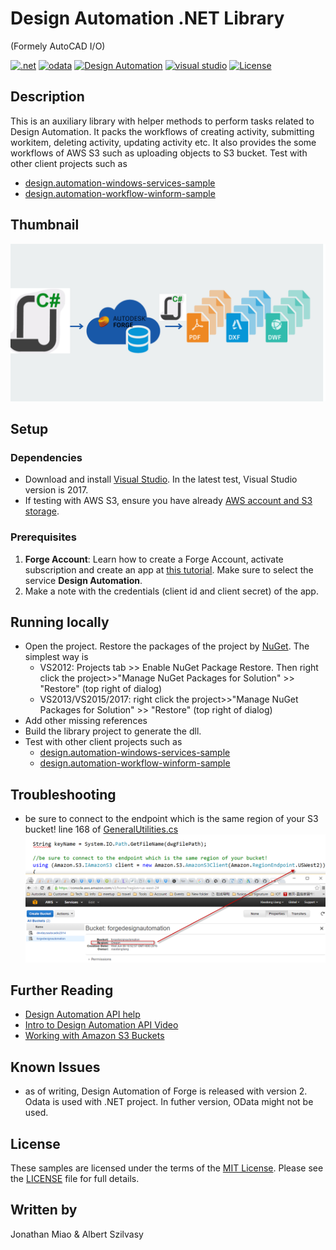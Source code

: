 Design Automation .NET Library
========================
(Formely AutoCAD I/O)

[![.net](https://img.shields.io/badge/.net-4.5-green.svg)](http://www.microsoft.com/en-us/download/details.aspx?id=30653)
[![odata](https://img.shields.io/badge/odata-4.0-yellow.svg)](http://www.odata.org/documentation/)
[![Design Automation](https://img.shields.io/badge/Design%20Automation-v2-green.svg)](http://developer.autodesk.com/)
[![visual studio](https://img.shields.io/badge/visual%20studio-2015%2F2017-yellowgreen.svg)](https://www.visualstudio.com/)
[![License](http://img.shields.io/:license-mit-red.svg)](http://opensource.org/licenses/MIT)

## Description
This is an auxiliary library with helper methods to perform tasks related to Design Automation. It packs the workflows of creating activity, submitting workitem, deleting activity, updating activity etc. It also provides the some workflows of AWS S3 such as uploading objects to S3 bucket. Test with other client projects such as 
  * [design.automation-windows-services-sample](https://github.com/Autodesk-Forge/design.automation-windows-services-sample)
  * [design.automation-workflow-winform-sample](https://github.com/Autodesk-Forge/design.automation-workflow-winform-sample)

## Thumbnail
![thumbnail](/thumbnail.png) 

## Setup

### Dependencies 
* Download and install [Visual Studio](https://visualstudio.microsoft.com/downloads/). In the latest test, Visual Studio version is 2017. 
* If testing with AWS S3, ensure you have already [AWS account and S3 storage](https://aws.amazon.com/s3/). 

### Prerequisites
1. **Forge Account**: Learn how to create a Forge Account, activate subscription and create an app at [this tutorial](http://learnforge.autodesk.io/#/account/). Make sure to select the service **Design Automation**.
2. Make a note with the credentials (client id and client secret) of the app. 

## Running locally  
* Open the project. Restore the packages of the project by [NuGet](https://www.nuget.org/). The simplest way is
  * VS2012: Projects tab >> Enable NuGet Package Restore. Then right click the project>>"Manage NuGet Packages for Solution" >> "Restore" (top right of dialog)
  * VS2013/VS2015/2017:  right click the project>>"Manage NuGet Packages for Solution" >> "Restore" (top right of dialog)
* Add other missing references
* Build the library project to generate the dll.
* Test with other client projects such as 
  * [design.automation-windows-services-sample](https://github.com/Autodesk-Forge/design.automation-windows-services-sample)
  * [design.automation-workflow-winform-sample](https://github.com/Autodesk-Forge/design.automation-workflow-winform-sample)
  
## Troubleshooting
* be sure to connect to the endpoint which is the same region of your S3 bucket!  line 168 of [GeneralUtilities.cs](./AutoCADIOUtil/GeneralUtilities.cs)
  ![thumbnail](./help/AWS-region.png) 

## Further Reading 
* [Design Automation API help](https://forge.autodesk.com/en/docs/design-automation/v2/developers_guide/overview/)
* [ Intro to Design Automation API Video](https://www.youtube.com/watch?v=GWsJM344CJE&t=107s)
* [Working with Amazon S3 Buckets](https://docs.aws.amazon.com/AmazonS3/latest/dev/UsingBucket.html)  
 
## Known Issues
* as of writing, Design Automation of Forge is released with version 2. Odata is used with .NET project. In futher version, OData might not be used. 

## License

These samples are licensed under the terms of the [MIT License](http://opensource.org/licenses/MIT). Please see the [LICENSE](LICENSE) file for full details.

## Written by 

Jonathan Miao & Albert Szilvasy

